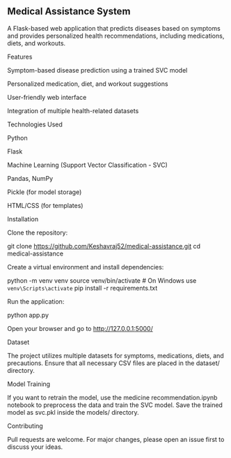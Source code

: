 ## Medical Assistance System

A Flask-based web application that predicts diseases based on symptoms and provides personalized health recommendations, including medications, diets, and workouts.

Features

Symptom-based disease prediction using a trained SVC model

Personalized medication, diet, and workout suggestions

User-friendly web interface

Integration of multiple health-related datasets

Technologies Used

Python

Flask

Machine Learning (Support Vector Classification - SVC)

Pandas, NumPy

Pickle (for model storage)

HTML/CSS (for templates)

Installation

Clone the repository:

git clone https://github.com/Keshavraj52/medical-assistance.git
cd medical-assistance

Create a virtual environment and install dependencies:

python -m venv venv
source venv/bin/activate  # On Windows use `venv\Scripts\activate`
pip install -r requirements.txt

Run the application:

python app.py

Open your browser and go to http://127.0.0.1:5000/

Dataset

The project utilizes multiple datasets for symptoms, medications, diets, and precautions. Ensure that all necessary CSV files are placed in the dataset/ directory.

Model Training

If you want to retrain the model, use the medicine recommendation.ipynb notebook to preprocess the data and train the SVC model. Save the trained model as svc.pkl inside the models/ directory.

Contributing

Pull requests are welcome. For major changes, please open an issue first to discuss your ideas.
